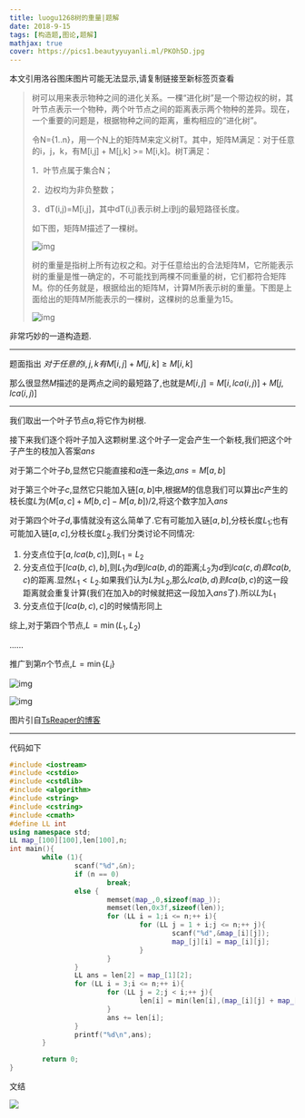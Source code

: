 ```yaml
---
title: luogu1268树的重量|题解
date: 2018-9-15
tags: [构造题,图论,题解]
mathjax: true
cover: https://pics1.beautyyuyanli.ml/PKOh5D.jpg
---
```


本文引用洛谷图床图片可能无法显示,请复制链接至新标签页查看

> 树可以用来表示物种之间的进化关系。一棵“进化树”是一个带边权的树，其叶节点表示一个物种，两个叶节点之间的距离表示两个物种的差异。现在，一个重要的问题是，根据物种之间的距离，重构相应的“进化树”。
>
> 令N={1..n}，用一个N上的矩阵M来定义树T。其中，矩阵M满足：对于任意的i，j，k，有M[i,j] + M[j,k] >= M[i,k]。树T满足：
>
> 1．叶节点属于集合N；
>
> 2．边权均为非负整数；
>
> 3．dT(i,j)=M[i,j]，其中dT(i,j)表示树上i到j的最短路径长度。
>
> 如下图，矩阵M描述了一棵树。
>
> ![img](https://pics1.beautyyuyanli.ml.png) 
>
> 树的重量是指树上所有边权之和。对于任意给出的合法矩阵M，它所能表示树的重量是惟一确定的，不可能找到两棵不同重量的树，它们都符合矩阵M。你的任务就是，根据给出的矩阵M，计算M所表示树的重量。下图是上面给出的矩阵M所能表示的一棵树，这棵树的总重量为15。
>
> ![img](https://pics1.beautyyuyanli.ml.png)

非常巧妙的一道构造题.

***

题面指出 $对于任意的i,j,k 有M[i,j] + M[j,k] \geq M[i,k]$

那么很显然$M$描述的是两点之间的最短路了,也就是$M[i,j]=M[i,lca(i,j)]+M[j,lca(i,j)]$

***

我们取出一个叶子节点$a$,将它作为树根.

接下来我们逐个将叶子加入这颗树里.这个叶子一定会产生一个新枝,我们把这个叶子产生的枝加入答案$ans$

对于第二个叶子$b$,显然它只能直接和$a$连一条边,$ans=M[a,b]$

对于第三个叶子$c$,显然它只能加入链$[a,b]$中,根据$M$的信息我们可以算出$c$产生的枝长度$L$为$(M[a,c]+M[b,c]-M[a,b])/2$,将这个数字加入$ans$

对于第四个叶子$d$,事情就没有这么简单了.它有可能加入链$[a,b]$,分枝长度$L_1$;也有可能加入链$[a,c]$,分枝长度$L_2$.我们分类讨论不同情况:

1. 分支点位于$[a,lca(b,c)]$,则$L_1=L_2$
2. 分支点位于$[lca(b,c),b]$,则$L_1$为$d$到$lca(b,d)$的距离;$L_2$为$d$到$lca(c,d)即lca(b,c)$的距离.显然$L_1<L_2$.如果我们认为$L$为$L_2$,那么$lca(b,d)到lca(b,c)$的这一段距离就会重复计算(我们在加入$b$的时候就把这一段加入$ans$了).所以$L$为$L_1$
3. 分支点位于$[lca(b,c),c]$的时候情形同上

综上,对于第四个节点,$L=\min(L_1,L_2)$

......

推广到第$n$个节点,$L=\min\{L_i\}$

![img](https://pics1.beautyyuyanli.ml/iaPOOI.png) 

![img](https://pics1.beautyyuyanli.ml/iaPjmt.png) 

图片引自[TsReaper的博客](https://pics1.beautyyuyanli.ml-p1268)

***

代码如下

```c++
#include <iostream>
#include <cstdio>
#include <cstdlib>
#include <algorithm>
#include <string>
#include <cstring>
#include <cmath>
#define LL int
using namespace std;
LL map_[100][100],len[100],n;
int main(){
        while (1){
                scanf("%d",&n);
                if (n == 0)
                        break;
                else {
                        memset(map_,0,sizeof(map_));
                        memset(len,0x3f,sizeof(len));
                        for (LL i = 1;i <= n;++ i){
                                for (LL j = 1 + i;j <= n;++ j){
                                        scanf("%d",&map_[i][j]);
                                        map_[j][i] = map_[i][j];
                                }
                        }
                }
                LL ans = len[2] = map_[1][2];
                for (LL i = 3;i <= n;++ i){
                        for (LL j = 2;j < i;++ j){
                                len[i] = min(len[i],(map_[i][j] + map_[i][1] - map_[1][j]) >> 1);
                        }
                        ans += len[i];
                }
                printf("%d\n",ans);
        }

        return 0;
}

```



文结

![](https://pics1.beautyyuyanli.ml/PKOh5D.jpg)
